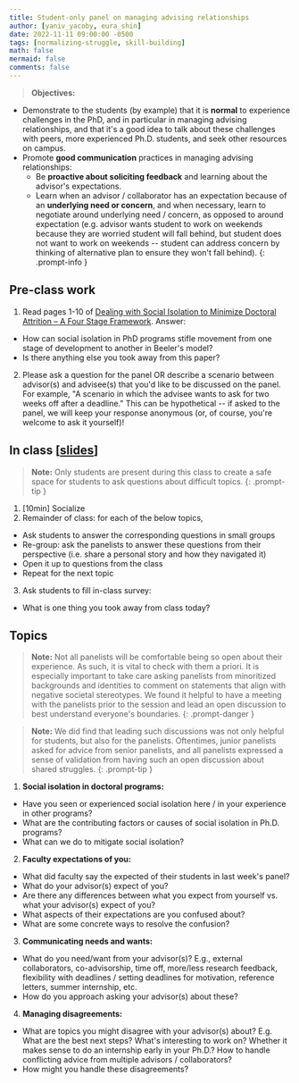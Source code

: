 ```yaml
---
title: Student-only panel on managing advising relationships
author: [yaniv_yacoby, eura_shin]
date: 2022-11-11 09:00:00 -0500
tags: [normalizing-struggle, skill-building]
math: false
mermaid: false
comments: false
---
```


> **Objectives:**
* Demonstrate to the students (by example) that it is **normal** to experience challenges in the PhD, and in particular in managing advising relationships, and that it's a good idea to talk about these challenges with peers, more experienced Ph.D. students, and seek other resources on campus.
* Promote **good communication** practices in managing advising relationships:
  * Be **proactive about soliciting feedback** and learning about the advisor's expectations.
  * Learn when an advisor / collaborator has an expectation because of an **underlying need or concern**, and when necessary, learn to negotiate around underlying need / concern, as opposed to around expectation (e.g. advisor wants student to work on weekends because they are worried student will fall behind, but student does not want to work on weekends -- student can address concern by thinking of alternative plan to ensure they won't fall behind).
{: .prompt-info }


## Pre-class work
1. Read pages 1-10 of [Dealing with Social Isolation to Minimize Doctoral Attrition – A Four Stage Framework](http://www.ijds.org/Volume2/IJDSv2p033-049Ali28.pdf). Answer:
  * How can social isolation in PhD programs stifle movement from one stage of development to another in Beeler's model?
  * Is there anything else you took away from this paper? 
2. Please ask a question for the panel OR describe a scenario between advisor(s) and advisee(s) that you'd like to be discussed on the panel. For example, "A scenario in which the advisee wants to ask for two weeks off after a deadline." This can be hypothetical -- if asked to the panel, we will keep your response anonymous (or, of course, you're welcome to ask it yourself)! 


## In class \[[slides](https://docs.google.com/presentation/d/1NZTPWdXZvdKvstrT0ZnjvlLDE4a-8XLXZKm_-8ttUig/edit#slide=id.p)\]

> **Note:** Only students are present during this class to create a safe space for students to ask questions about difficult topics. 
{: .prompt-tip }

1. [10min] Socialize
2. Remainder of class: for each of the below topics, 
  * Ask students to answer the corresponding questions in small groups
  * Re-group: ask the panelists to answer these questions from their perspective (i.e. share a personal story and how they navigated it)
  * Open it up to questions from the class
  * Repeat for the next topic
3. Ask students to fill in-class survey:
  * What is one thing you took away from class today? 


## Topics

> **Note:** Not all panelists will be comfortable being so open about their experience. As such, it is vital to check with them a priori. It is especially important to take care asking panelists from minoritized backgrounds and identities to comment on statements that align with negative societal stereotypes. We found it helpful to have a meeting with the panelists prior to the session and lead an open discussion to best understand everyone's boundaries. 
{: .prompt-danger }

> **Note:** We did find that leading such discussions was not only helpful for students, but also for the panelists. Oftentimes, junior panelists asked for advice from senior panelists, and all panelists expressed a sense of validation from having such an open discussion about shared struggles. 
{: .prompt-tip }

1. **Social isolation in doctoral programs:**
  * Have you seen or experienced social isolation here / in your experience in other programs?
  * What are the contributing factors or causes of social isolation in Ph.D. programs?
  * What can we do to mitigate social isolation?
2. **Faculty expectations of you:**
  * What did faculty say the expected of their students in last week's panel? 
  * What do your advisor(s) expect of you?
  * Are there any differences between what you expect from yourself vs. what your advisor(s) expect of you?
  * What aspects of their expectations are you confused about?
  * What are some concrete ways to resolve the confusion?
3. **Communicating needs and wants:**
  * What do you need/want from your advisor(s)? E.g., external collaborators, co-advisorship, time off, more/less research feedback, flexibility with deadlines / setting deadlines for motivation, reference letters, summer internship, etc.
  * How do you approach asking your advisor(s) about these?
4. **Managing disagreements:**
  * What are topics you might disagree with your advisor(s) about? E.g. What are the best next steps? What's interesting to work on? Whether it makes sense to do an internship early in your Ph.D.? How to handle conflicting advice from multiple advisors / collaborators?
  * How might you handle these disagreements? 



